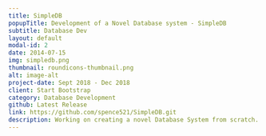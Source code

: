 ```yaml
---
title: SimpleDB
popupTitle: Development of a Novel Database system - SimpleDB
subtitle: Database Dev
layout: default
modal-id: 2
date: 2014-07-15
img: simpledb.png
thumbnail: roundicons-thumbnail.png
alt: image-alt
project-date: Sept 2018 - Dec 2018
client: Start Bootstrap
category: Database Development
github: Latest Release
link: https://github.com/spence521/SimpleDB.git
description: Working on creating a novel Database System from scratch. Implementing support modules like Buffer Management Engine, Disk Based Bplus tree indexing engine, query optimizers, support for join, union etc. Implementation in Java.
---
```

